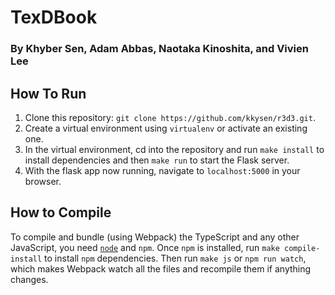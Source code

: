 # TexDBook

### By Khyber Sen, Adam Abbas, Naotaka Kinoshita, and Vivien Lee

## How To Run

  1. Clone this repository: ```git clone https://github.com/kkysen/r3d3.git```.
  2. Create a virtual environment using ```virtualenv``` or activate an existing one.
  3. In the virtual environment, cd into the repository
     and run ```make install``` to install dependencies
     and then ```make run``` to start the Flask server.
  4. With the flask app now running, navigate to ```localhost:5000``` in your browser.

## How to Compile

To compile and bundle (using Webpack) the TypeScript and any other JavaScript,
you need [```node```](https://nodejs.org/en/download/current/) and ```npm```.
Once ```npm``` is installed, run ```make compile-install``` to install ```npm``` dependencies.
Then run ```make js``` or ```npm run watch```,
which makes Webpack watch all the files and recompile them if anything changes.